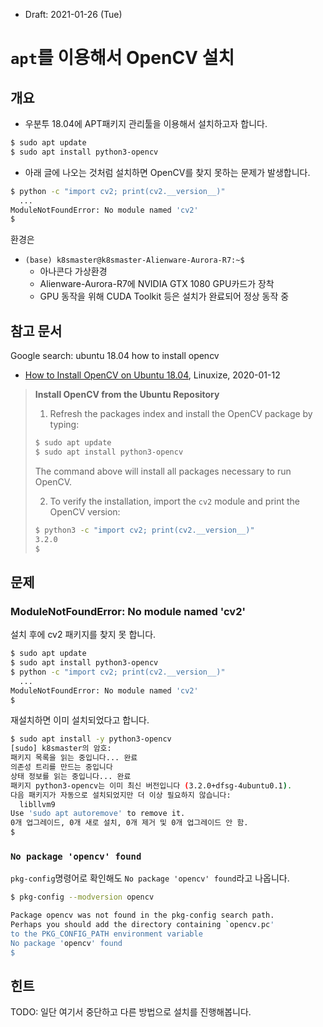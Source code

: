 * Draft: 2021-01-26 (Tue)

# `apt`를 이용해서 OpenCV 설치

## 개요

* 우분투 18.04에 APT패키지  관리툴을 이용해서 설치하고자 합니다.

```bash
$ sudo apt update
$ sudo apt install python3-opencv
```

* 아래 글에 나오는 것처럼 설치하면 OpenCV를 찾지 못하는 문제가 발생합니다.

```bash
$ python -c "import cv2; print(cv2.__version__)"
  ...
ModuleNotFoundError: No module named 'cv2'
$
```

환경은

* `(base) k8smaster@k8smaster-Alienware-Aurora-R7:~$`
  * 아나콘다 가상환경
  * Alienware-Aurora-R7에 NVIDIA GTX 1080 GPU카드가 장착
  * GPU 동작을 위해 CUDA Toolkit 등은 설치가 완료되어 정상 동작 중

## 참고 문서

Google search: ubuntu 18.04 how to install opencv

* [How to Install OpenCV on Ubuntu 18.04](https://linuxize.com/post/how-to-install-opencv-on-ubuntu-18-04/), Linuxize, 2020-01-12

> **Install OpenCV from the Ubuntu Repository**
>
> 1. Refresh the packages index and install the OpenCV package by typing:
>
> ```bash
> $ sudo apt update
> $ sudo apt install python3-opencv
> ```
>
> The command above will install all packages necessary to run OpenCV.
>
> 2. To verify the installation, import the `cv2` module and print the OpenCV version:
>
> ```bash
> $ python3 -c "import cv2; print(cv2.__version__)"
> 3.2.0
> $
> ```

## 문제

### ModuleNotFoundError: No module named 'cv2'

설치 후에 cv2 패키지를 찾지 못 합니다.

```bash
$ sudo apt update
$ sudo apt install python3-opencv
$ python -c "import cv2; print(cv2.__version__)"
  ...
ModuleNotFoundError: No module named 'cv2'
$
```

재설치하면 이미 설치되었다고 합니다.

```bash
$ sudo apt install -y python3-opencv
[sudo] k8smaster의 암호: 
패키지 목록을 읽는 중입니다... 완료
의존성 트리를 만드는 중입니다       
상태 정보를 읽는 중입니다... 완료
패키지 python3-opencv는 이미 최신 버전입니다 (3.2.0+dfsg-4ubuntu0.1).
다음 패키지가 자동으로 설치되었지만 더 이상 필요하지 않습니다:
  libllvm9
Use 'sudo apt autoremove' to remove it.
0개 업그레이드, 0개 새로 설치, 0개 제거 및 0개 업그레이드 안 함.
$
```

### `No package 'opencv' found`

`pkg-config`명령어로 확인해도 `No package 'opencv' found`라고 나옵니다.

```bash
$ pkg-config --modversion opencv
```

```bash
Package opencv was not found in the pkg-config search path.
Perhaps you should add the directory containing `opencv.pc'
to the PKG_CONFIG_PATH environment variable
No package 'opencv' found
$
```

## 힌트

TODO: 일단 여기서 중단하고 다른 방법으로 설치를 진행해봅니다.